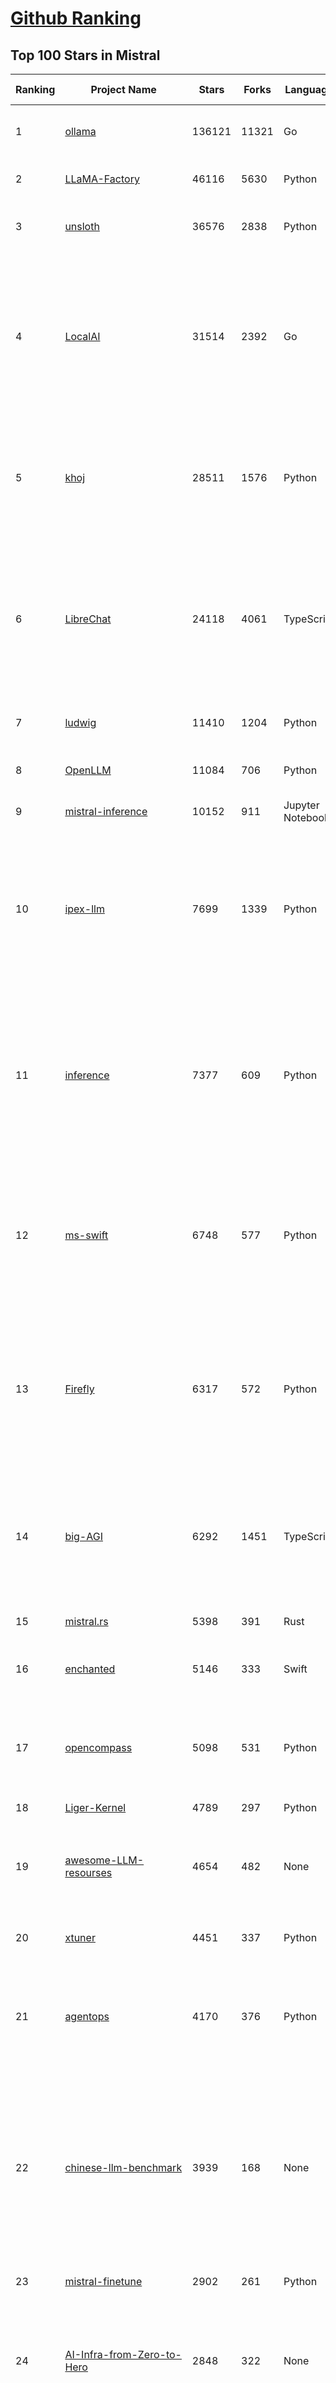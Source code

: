 [Github Ranking](../README.md)
==========

## Top 100 Stars in Mistral

| Ranking | Project Name | Stars | Forks | Language | Open Issues | Description | Last Commit |
| ------- | ------------ | ----- | ----- | -------- | ----------- | ----------- | ----------- |
| 1 | [ollama](https://github.com/ollama/ollama) | 136121 | 11321 | Go | 1496 | Get up and running with Llama 3.3, DeepSeek-R1, Phi-4, Gemma 3, and other large language models. | 2025-04-06T03:15:33Z |
| 2 | [LLaMA-Factory](https://github.com/hiyouga/LLaMA-Factory) | 46116 | 5630 | Python | 415 | Unified Efficient Fine-Tuning of 100+ LLMs & VLMs (ACL 2024) | 2025-04-03T20:57:06Z |
| 3 | [unsloth](https://github.com/unslothai/unsloth) | 36576 | 2838 | Python | 937 | Finetune Llama 4, DeepSeek-R1, Gemma 3 & Reasoning LLMs 2x faster with 70% less memory! 🦥 | 2025-04-05T21:56:01Z |
| 4 | [LocalAI](https://github.com/mudler/LocalAI) | 31514 | 2392 | Go | 418 | :robot: The free, Open Source alternative to OpenAI, Claude and others. Self-hosted and local-first. Drop-in replacement for OpenAI,  running on consumer-grade hardware. No GPU required. Runs gguf, transformers, diffusers and many more models architectures. Features: Generate Text, Audio, Video, Images, Voice Cloning, Distributed, P2P inference | 2025-04-05T06:46:50Z |
| 5 | [khoj](https://github.com/khoj-ai/khoj) | 28511 | 1576 | Python | 72 | Your AI second brain. Self-hostable. Get answers from the web or your docs. Build custom agents, schedule automations, do deep research. Turn any online or local LLM into your personal, autonomous AI (gpt, claude, gemini, llama, qwen, mistral). Get started - free. | 2025-04-05T17:43:19Z |
| 6 | [LibreChat](https://github.com/danny-avila/LibreChat) | 24118 | 4061 | TypeScript | 137 | Enhanced ChatGPT Clone: Features Agents, DeepSeek, Anthropic, AWS, OpenAI, Assistants API, Azure, Groq, o1, GPT-4o, Mistral, OpenRouter, Vertex AI, Gemini, Artifacts, AI model switching, message search, Code Interpreter, langchain, DALL-E-3, OpenAPI Actions, Functions, Secure Multi-User Auth, Presets, open-source for self-hosting. Active project. | 2025-04-05T20:41:34Z |
| 7 | [ludwig](https://github.com/ludwig-ai/ludwig) | 11410 | 1204 | Python | 39 | Low-code framework for building custom LLMs, neural networks, and other AI models | 2025-03-31T20:00:41Z |
| 8 | [OpenLLM](https://github.com/bentoml/OpenLLM) | 11084 | 706 | Python | 1 | Run any open-source LLMs, such as DeepSeek and Llama, as OpenAI compatible API endpoint in the cloud. | 2025-04-02T01:31:50Z |
| 9 | [mistral-inference](https://github.com/mistralai/mistral-inference) | 10152 | 911 | Jupyter Notebook | 122 | Official inference library for Mistral models | 2025-03-20T15:03:08Z |
| 10 | [ipex-llm](https://github.com/intel/ipex-llm) | 7699 | 1339 | Python | 1116 | Accelerate local LLM inference and finetuning (LLaMA, Mistral, ChatGLM, Qwen, DeepSeek, Mixtral, Gemma, Phi, MiniCPM, Qwen-VL, MiniCPM-V, etc.) on Intel XPU (e.g., local PC with iGPU and NPU, discrete GPU such as Arc, Flex and Max); seamlessly integrate with llama.cpp, Ollama, HuggingFace, LangChain, LlamaIndex, vLLM, DeepSpeed, Axolotl, etc. | 2025-04-03T09:35:22Z |
| 11 | [inference](https://github.com/xorbitsai/inference) | 7377 | 609 | Python | 161 | Replace OpenAI GPT with another LLM in your app by changing a single line of code. Xinference gives you the freedom to use any LLM you need. With Xinference, you're empowered to run inference with any open-source language models, speech recognition models, and multimodal models, whether in the cloud, on-premises, or even on your laptop. | 2025-04-04T14:16:31Z |
| 12 | [ms-swift](https://github.com/modelscope/ms-swift) | 6748 | 577 | Python | 530 | Use PEFT or Full-parameter to finetune 500+ LLMs (Qwen2.5, InternLM3, GLM4, Llama3.3, Mistral, Yi1.5, DeepSeek-R1, ...) and 200+ MLLMs (Qwen2.5-VL, Qwen2.5-Omni, Qwen2-Audio, Llama3.2-Vision, Llava, InternVL2.5, MiniCPM-V-2.6, GLM4v, Xcomposer2.5, DeepSeek-VL2, Phi3.5-Vision, GOT-OCR2, ...). | 2025-04-05T16:18:53Z |
| 13 | [Firefly](https://github.com/yangjianxin1/Firefly) | 6317 | 572 | Python | 204 | Firefly: 大模型训练工具，支持训练Qwen2.5、Qwen2、Yi1.5、Phi-3、Llama3、Gemma、MiniCPM、Yi、Deepseek、Orion、Xverse、Mixtral-8x7B、Zephyr、Mistral、Baichuan2、Llma2、Llama、Qwen、Baichuan、ChatGLM2、InternLM、Ziya2、Vicuna、Bloom等大模型 | 2024-10-24T02:27:42Z |
| 14 | [big-AGI](https://github.com/enricoros/big-AGI) | 6292 | 1451 | TypeScript | 234 | AI suite powered by state-of-the-art models and providing advanced AI/AGI functions. It features AI personas, AGI functions, multi-model chats, text-to-image, voice, response streaming, code highlighting and execution, PDF import, presets for developers, much more. Deploy on-prem or in the cloud. | 2025-04-05T19:02:21Z |
| 15 | [mistral.rs](https://github.com/EricLBuehler/mistral.rs) | 5398 | 391 | Rust | 109 | Blazingly fast LLM inference. | 2025-04-06T01:50:25Z |
| 16 | [enchanted](https://github.com/gluonfield/enchanted) | 5146 | 333 | Swift | 89 | Enchanted is iOS and macOS app for chatting with private self hosted language models such as Llama2, Mistral or Vicuna using Ollama. | 2025-03-19T20:19:21Z |
| 17 | [opencompass](https://github.com/open-compass/opencompass) | 5098 | 531 | Python | 294 | OpenCompass is an LLM evaluation platform, supporting a wide range of models (Llama3, Mistral, InternLM2,GPT-4,LLaMa2, Qwen,GLM, Claude, etc) over 100+ datasets. | 2025-04-03T11:32:36Z |
| 18 | [Liger-Kernel](https://github.com/linkedin/Liger-Kernel) | 4789 | 297 | Python | 55 | Efficient Triton Kernels for LLM Training | 2025-04-03T23:00:31Z |
| 19 | [awesome-LLM-resourses](https://github.com/WangRongsheng/awesome-LLM-resourses) | 4654 | 482 | None | 0 | 🧑‍🚀 全世界最好的LLM资料总结（数据处理、模型训练、模型部署、o1 模型、MCP、小语言模型、视觉语言模型） \| Summary of the world's best LLM resources.  | 2025-04-05T14:07:19Z |
| 20 | [xtuner](https://github.com/InternLM/xtuner) | 4451 | 337 | Python | 214 | An efficient, flexible and full-featured toolkit for fine-tuning LLM (InternLM2, Llama3, Phi3, Qwen, Mistral, ...) | 2025-04-02T11:13:22Z |
| 21 | [agentops](https://github.com/AgentOps-AI/agentops) | 4170 | 376 | Python | 85 | Python SDK for AI agent monitoring, LLM cost tracking, benchmarking, and more. Integrates with most LLMs and agent frameworks including OpenAI Agents SDK, CrewAI, Langchain, Autogen, AG2, and CamelAI | 2025-04-05T00:07:46Z |
| 22 | [chinese-llm-benchmark](https://github.com/jeinlee1991/chinese-llm-benchmark) | 3939 | 168 | None | 28 | 目前已囊括203个大模型，覆盖chatgpt、gpt-4o、o3-mini、谷歌gemini、Claude3.5、智谱GLM-Zero、文心一言、qwen-max、百川、讯飞星火、商汤senseChat、minimax等商用模型， 以及DeepSeek-R1、qwq-32b、deepseek-v3、qwen2.5、llama3.3、phi-4、glm4、gemma3、mistral、书生internLM2.5等开源大模型。不仅提供能力评分排行榜，也提供所有模型的原始输出结果！ | 2025-04-05T15:44:52Z |
| 23 | [mistral-finetune](https://github.com/mistralai/mistral-finetune) | 2902 | 261 | Python | 32 | None | 2024-09-13T09:53:13Z |
| 24 | [AI-Infra-from-Zero-to-Hero](https://github.com/HuaizhengZhang/AI-Infra-from-Zero-to-Hero) | 2848 | 322 | None | 12 | 🚀 Awesome System for Machine Learning ⚡️ AI System Papers and Industry Practice. ⚡️ System for Machine Learning, LLM (Large Language Model), GenAI (Generative AI). 🍻 OSDI, NSDI, SIGCOMM, SoCC, MLSys, etc. 🗃️ Llama3, Mistral, etc. 🧑‍💻 Video Tutorials.  | 2024-08-14T05:12:47Z |
| 25 | [paperless-ai](https://github.com/clusterzx/paperless-ai) | 2828 | 105 | JavaScript | 4 | An automated document analyzer for Paperless-ngx using OpenAI API, Ollama, Deepseek-r1, Azure and all OpenAI API compatible Services to automatically analyze and tag your documents. | 2025-03-21T19:24:53Z |
| 26 | [lsp-ai](https://github.com/SilasMarvin/lsp-ai) | 2661 | 92 | Rust | 29 | LSP-AI is an open-source language server that serves as a backend for AI-powered functionality, designed to assist and empower software engineers, not replace them. | 2025-01-07T22:17:38Z |
| 27 | [xTuring](https://github.com/stochasticai/xTuring) | 2640 | 206 | Python | 10 | Build, customize and control you own LLMs. From data pre-processing to fine-tuning, xTuring provides an easy way to personalize open-source LLMs. Join our discord community: https://discord.gg/TgHXuSJEk6 | 2024-09-23T09:40:48Z |
| 28 | [secret-llama](https://github.com/abi/secret-llama) | 2605 | 164 | TypeScript | 18 | Fully private LLM chatbot that runs entirely with a browser with no server needed. Supports Mistral and LLama 3. | 2024-06-05T02:04:17Z |
| 29 | [elia](https://github.com/darrenburns/elia) | 2100 | 131 | Python | 12 | A snappy, keyboard-centric terminal user interface for interacting with large language models. Chat with ChatGPT, Claude, Llama 3, Phi 3, Mistral, Gemma and more. | 2024-10-10T19:12:52Z |
| 30 | [maid](https://github.com/Mobile-Artificial-Intelligence/maid) | 1934 | 211 | Dart | 10 | Maid is a cross-platform Flutter app for interfacing with GGUF / llama.cpp models locally, and with Ollama and OpenAI models remotely.  | 2025-04-04T06:15:33Z |
| 31 | [OnnxStream](https://github.com/vitoplantamura/OnnxStream) | 1929 | 89 | C++ | 55 | Lightweight inference library for ONNX files, written in C++. It can run Stable Diffusion XL 1.0 on a RPI Zero 2 (or in 298MB of RAM) but also Mistral 7B on desktops and servers. ARM, x86, WASM, RISC-V supported. Accelerated by XNNPACK. | 2025-03-29T09:51:04Z |
| 32 | [floneum](https://github.com/floneum/floneum) | 1815 | 93 | Rust | 41 | Instant, controllable, local pre-trained AI models in Rust | 2025-04-03T16:27:11Z |
| 33 | [Ollamac](https://github.com/kevinhermawan/Ollamac) | 1757 | 95 | Swift | 36 | Mac app for Ollama | 2025-03-12T22:28:22Z |
| 34 | [dialoqbase](https://github.com/n4ze3m/dialoqbase) | 1746 | 275 | TypeScript | 39 | Create chatbots with ease | 2024-10-15T14:24:20Z |
| 35 | [json_repair](https://github.com/mangiucugna/json_repair) | 1680 | 83 | Python | 0 | A python module to repair invalid JSON from LLMs | 2025-03-30T15:01:17Z |
| 36 | [papersgpt-for-zotero](https://github.com/papersgpt/papersgpt-for-zotero) | 1463 | 48 | JavaScript | 39 | Zotero chat PDF with AI, DeepSeek, GPT 4.5, ChatGPT, Claude, Gemini | 2025-04-03T17:29:52Z |
| 37 | [search2ai](https://github.com/fatwang2/search2ai) | 1260 | 193 | JavaScript | 17 | Help your LLMs online | 2025-02-19T16:26:01Z |
| 38 | [modelfusion](https://github.com/vercel/modelfusion) | 1245 | 88 | TypeScript | 33 | The TypeScript library for building AI applications. | 2024-07-19T15:17:19Z |
| 39 | [aws-genai-llm-chatbot](https://github.com/aws-samples/aws-genai-llm-chatbot) | 1218 | 369 | TypeScript | 23 | A modular and comprehensive solution to deploy a Multi-LLM and Multi-RAG powered chatbot (Amazon Bedrock, Anthropic, HuggingFace, OpenAI, Meta, AI21, Cohere, Mistral) using AWS CDK on AWS | 2025-04-04T14:49:52Z |
| 40 | [nextjs-ollama-llm-ui](https://github.com/jakobhoeg/nextjs-ollama-llm-ui) | 1174 | 284 | TypeScript | 13 | Fully-featured web interface for Ollama LLMs | 2025-02-04T19:07:06Z |
| 41 | [gp.nvim](https://github.com/Robitx/gp.nvim) | 1114 | 94 | Lua | 42 | Gp.nvim (GPT prompt) Neovim AI plugin: ChatGPT sessions & Instructable text/code operations & Speech to text [OpenAI, Ollama, Anthropic, ..] | 2024-09-23T12:32:50Z |
| 42 | [LLM-Prompt-Library](https://github.com/abilzerian/LLM-Prompt-Library) | 1083 | 114 | Python | 0 | My personal prompt library for various LLMs + scripts & tools. Suitable for models from Deepseek, OpenAI, Claude, Meta, Mistral, Google, Grok, and others. | 2025-03-18T17:04:23Z |
| 43 | [poe-api-wrapper](https://github.com/snowby666/poe-api-wrapper) | 1069 | 140 | Python | 27 | 👾 A Python API wrapper for Poe.com. With this, you will have free access to GPT-4, Claude, Llama, Gemini, Mistral and more! 🚀 | 2025-03-07T20:07:31Z |
| 44 | [chatd](https://github.com/BruceMacD/chatd) | 1024 | 72 | JavaScript | 26 | Chat with your documents using local AI | 2024-07-06T01:21:36Z |
| 45 | [BaseAI](https://github.com/LangbaseInc/BaseAI) | 995 | 85 | TypeScript | 4 | BaseAI — The Web AI Framework. The easiest way to build serverless autonomous AI agents with memory. Start building local-first, agentic pipes, tools, and memory. Deploy serverless with one command. | 2025-02-25T11:30:28Z |
| 46 | [RisuAI](https://github.com/kwaroran/RisuAI) | 963 | 163 | TypeScript | 64 | Make your own story. User-friendly software for LLM roleplaying | 2025-04-02T12:24:41Z |
| 47 | [graphrag-local-ollama](https://github.com/TheAiSingularity/graphrag-local-ollama) | 947 | 153 | Python | 43 | Local models support for Microsoft's graphrag using ollama (llama3, mistral, gemma2 phi3)- LLM & Embedding extraction | 2024-09-30T02:43:30Z |
| 48 | [ai-dev-gallery](https://github.com/microsoft/ai-dev-gallery) | 933 | 113 | C# | 49 | An open-source project for Windows developers to learn how to add AI with local models and APIs to Windows apps. | 2025-04-04T20:57:21Z |
| 49 | [generative-ai-use-cases](https://github.com/aws-samples/generative-ai-use-cases) | 908 | 216 | TypeScript | 43 | Application implementation with business use cases for safely utilizing generative AI in business operations | 2025-04-04T16:07:40Z |
| 50 | [witsy](https://github.com/nbonamy/witsy) | 862 | 62 | TypeScript | 2 | Witsy: desktop AI assistant | 2025-04-06T03:10:27Z |
| 51 | [MixtralKit](https://github.com/open-compass/MixtralKit) | 767 | 80 | Python | 12 | A toolkit for inference and evaluation of 'mixtral-8x7b-32kseqlen' from Mistral AI | 2023-12-15T19:10:55Z |
| 52 | [tt-metal](https://github.com/tenstorrent/tt-metal) | 767 | 132 | C++ | 2239 | :metal: TT-NN operator library, and TT-Metalium low level kernel programming model. | 2025-04-06T03:17:02Z |
| 53 | [fine-tune-mistral](https://github.com/abacaj/fine-tune-mistral) | 709 | 64 | Python | 3 | Fine-tune mistral-7B on 3090s, a100s, h100s | 2023-10-11T17:25:59Z |
| 54 | [mistral-common](https://github.com/mistralai/mistral-common) | 707 | 78 | Python | 17 | None | 2025-03-19T22:27:53Z |
| 55 | [web-llm-chat](https://github.com/mlc-ai/web-llm-chat) | 705 | 120 | TypeScript | 9 | Chat with AI large language models running natively in your browser. Enjoy private, server-free, seamless AI conversations. | 2025-01-29T19:23:34Z |
| 56 | [Hexabot](https://github.com/Hexastack/Hexabot) | 688 | 122 | TypeScript | 127 | Hexabot is an open-source AI chatbot / agent builder. It allows you to create and manage multi-channel and multilingual chatbots / agents with ease.  | 2025-04-05T23:08:43Z |
| 57 | [ComfyUI-IF_AI_tools](https://github.com/if-ai/ComfyUI-IF_AI_tools) | 620 | 48 | Python | 50 | ComfyUI-IF_AI_tools is a set of custom nodes for ComfyUI that allows you to generate prompts using a local Large Language Model (LLM) via Ollama. This tool enables you to enhance your image generation workflow by leveraging the power of language models. | 2025-03-09T09:11:32Z |
| 58 | [client-python](https://github.com/mistralai/client-python) | 577 | 118 | Python | 13 | Python client library for Mistral AI platform | 2025-03-26T15:19:38Z |
| 59 | [llm-finetuning](https://github.com/modal-labs/llm-finetuning) | 574 | 89 | Python | 3 | Guide for fine-tuning Llama/Mistral/CodeLlama models and more | 2024-08-28T10:44:08Z |
| 60 | [Owl](https://github.com/OwlAIProject/Owl) | 573 | 56 | Python | 6 | A personal wearable AI that runs locally | 2024-03-17T06:37:26Z |
| 61 | [mistral](https://github.com/stanford-crfm/mistral) | 572 | 52 | Python | 18 | Mistral: A strong, northwesterly wind: Framework for transparent and accessible large-scale language model training, built with Hugging Face 🤗  Transformers. | 2023-11-10T02:55:18Z |
| 62 | [parrot.nvim](https://github.com/frankroeder/parrot.nvim) | 561 | 36 | Lua | 8 | parrot.nvim 🦜 - the plugin that brings stochastic parrots to Neovim. | 2025-04-03T20:01:10Z |
| 63 | [BambooAI](https://github.com/pgalko/BambooAI) | 544 | 53 | Python | 11 | A Python library powered by Language Models (LLMs) for conversational data discovery and analysis. | 2025-03-02T07:52:21Z |
| 64 | [ai-commits-intellij-plugin](https://github.com/Blarc/ai-commits-intellij-plugin) | 538 | 41 | Kotlin | 24 | AI Commits for IntelliJ based IDEs/Android Studio. | 2025-04-02T07:04:35Z |
| 65 | [llmcord](https://github.com/jakobdylanc/llmcord) | 510 | 100 | Python | 2 | Make Discord your LLM frontend ● Supports any OpenAI compatible API (Ollama, LM Studio, vLLM, OpenRouter, xAI, Mistral, Groq and more) | 2025-04-05T21:21:21Z |
| 66 | [rag-chatbot](https://github.com/datvodinh/rag-chatbot) | 502 | 74 | Python | 7 |  Chat with multiple PDFs locally | 2024-10-11T04:30:01Z |
| 67 | [embedJs](https://github.com/llm-tools/embedJs) | 484 | 55 | TypeScript | 21 | A NodeJS RAG framework to easily work with LLMs and embeddings | 2025-02-14T10:53:44Z |
| 68 | [helix](https://github.com/helixml/helix) | 483 | 48 | Go | 124 | 🧬 Helix is a private GenAI stack for building AI applications with declarative pipelines, knowledge (RAG), API bindings, and first-class testing. | 2025-04-05T17:37:05Z |
| 69 | [ollama-voice-mac](https://github.com/apeatling/ollama-voice-mac) | 470 | 54 | Python | 8 | Mac compatible Ollama Voice | 2024-03-26T14:49:04Z |
| 70 | [aikit](https://github.com/sozercan/aikit) | 438 | 38 | Go | 20 | 🏗️ Fine-tune, build, and deploy open-source LLMs easily! | 2025-03-31T02:22:20Z |
| 71 | [obsidian-bmo-chatbot](https://github.com/longy2k/obsidian-bmo-chatbot) | 437 | 60 | TypeScript | 45 | Generate and brainstorm ideas while creating your notes using Large Language Models (LLMs) from Ollama, LM Studio, Anthropic, Google Gemini, Mistral AI, OpenAI, and more for Obsidian. | 2024-09-12T04:07:29Z |
| 72 | [mlx-llm](https://github.com/riccardomusmeci/mlx-llm) | 434 | 30 | Python | 0 | Large Language Models (LLMs) applications and tools running on Apple Silicon in real-time with Apple MLX. | 2025-01-29T07:13:07Z |
| 73 | [LESS](https://github.com/princeton-nlp/LESS) | 425 | 42 | Jupyter Notebook | 16 | [ICML 2024] LESS: Selecting Influential Data for Targeted Instruction Tuning | 2024-10-20T03:11:58Z |
| 74 | [bolna](https://github.com/voxos-ai/bolna) | 416 | 112 | Python | 28 | End-to-end platform for building voice first multimodal agents | 2024-10-28T05:40:38Z |
| 75 | [DevoxxGenieIDEAPlugin](https://github.com/devoxx/DevoxxGenieIDEAPlugin) | 416 | 47 | Java | 43 | DevoxxGenie is a plugin for IntelliJ IDEA that uses local LLM's (Ollama, LMStudio, GPT4All, Jan and Llama.cpp) and Cloud based LLMs to help review, test, explain your project code. | 2025-04-04T11:09:50Z |
| 76 | [xllm](https://github.com/bobazooba/xllm) | 401 | 21 | Python | 6 | 🦖 X—LLM: Cutting Edge & Easy LLM Finetuning | 2024-01-17T16:43:39Z |
| 77 | [fltr](https://github.com/moritztng/fltr) | 379 | 8 | Rust | 1 | Like grep but for natural language questions. Based on Mistral 7B or Mixtral 8x7B. | 2024-03-13T11:39:01Z |
| 78 | [GPTPortal](https://github.com/Zaki-1052/GPTPortal) | 367 | 66 | JavaScript | 2 | A feature-rich portal to chat with GPT-4, Claude, Gemini, Mistral, & OpenAI Assistant APIs via a lightweight Node.js web app; supports customizable multimodality for voice, images, & files. | 2025-03-07T19:37:35Z |
| 79 | [edgen](https://github.com/edgenai/edgen) | 357 | 16 | Rust | 23 | ⚡  Edgen: Local, private GenAI server alternative to OpenAI. No GPU required. Run AI models locally: LLMs (Llama2, Mistral, Mixtral...), Speech-to-text (whisper) and many others. | 2024-05-23T14:21:38Z |
| 80 | [ai_automation_suggester](https://github.com/ITSpecialist111/ai_automation_suggester) | 350 | 12 | Python | 7 | This custom Home Assistant integration automatically scans your entities, detects new devices, and uses AI (via cloud and local APIs) to suggest tailored automations. It supports multiple AI providers, including OpenAI, Anthropic, Google, Groq, LocalAI, Mistral and Ollama. The integration provides automation suggestions via HASS notifications | 2025-03-29T15:39:20Z |
| 81 | [NeuralFlow](https://github.com/valine/NeuralFlow) | 349 | 16 | Python | 4 | Visualize the intermediate output of Mistral 7B | 2025-01-22T11:25:17Z |
| 82 | [KVQuant](https://github.com/SqueezeAILab/KVQuant) | 339 | 31 | Python | 14 | [NeurIPS 2024] KVQuant: Towards 10 Million Context Length LLM Inference with KV Cache Quantization | 2024-08-13T11:19:28Z |
| 83 | [airunner](https://github.com/Capsize-Games/airunner) | 309 | 28 | Python | 37 | Run local opensource AI models: Stable Diffusion, LLMs, text-to-speech, speech-to-text and chatbots | 2025-04-06T03:05:54Z |
| 84 | [LLaMa2lang](https://github.com/AI-Commandos/LLaMa2lang) | 301 | 34 | Python | 0 | Convenience scripts to finetune (chat-)LLaMa3 and other models for any language | 2024-06-17T14:00:13Z |
| 85 | [mistral](https://github.com/openstack/mistral) | 291 | 118 | Python | 0 | Workflow Service for OpenStack. Mirror of code maintained at opendev.org. | 2025-04-02T10:50:48Z |
| 86 | [simple-openai](https://github.com/sashirestela/simple-openai) | 289 | 33 | Java | 5 | A Java library to use the OpenAI Api in the simplest possible way. | 2025-04-05T05:36:07Z |
| 87 | [OllamaKit](https://github.com/kevinhermawan/OllamaKit) | 288 | 30 | Swift | 4 | Ollama client for Swift | 2025-03-09T22:20:34Z |
| 88 | [nanodl](https://github.com/HMUNACHI/nanodl) | 284 | 10 | Python | 2 | A Jax-based library for designing and training transformer models from scratch. | 2024-08-28T21:24:22Z |
| 89 | [yalm](https://github.com/andrewkchan/yalm) | 280 | 29 | C++ | 1 | Yet Another Language Model: LLM inference in C++/CUDA, no libraries except for I/O | 2025-01-15T07:22:42Z |
| 90 | [llm-mistral-invoice-cpu](https://github.com/katanaml/llm-mistral-invoice-cpu) | 266 | 62 | Python | 0 | Data extraction with LLM on CPU | 2024-03-26T05:44:59Z |
| 91 | [Heat](https://github.com/nathanborror/Heat) | 263 | 17 | Swift | 4 | An LLM agnostic desktop and mobile client. | 2025-04-05T19:03:11Z |
| 92 | [aicommit2](https://github.com/tak-bro/aicommit2) | 261 | 21 | TypeScript | 7 | A Reactive CLI that generates git commit messages with Ollama, ChatGPT, Gemini, Claude, Mistral and other AI | 2025-04-03T07:17:57Z |
| 93 | [unsaged](https://github.com/jorge-menjivar/unsaged) | 255 | 77 | TypeScript | 15 | Open source chat kit engineered for seamless interaction with AI models. | 2025-02-25T18:02:25Z |
| 94 | [ai-playground](https://github.com/rokbenko/ai-playground) | 252 | 61 | Python | 0 | Code from tutorials presented on the "Code AI with Rok" YouTube channel | 2025-04-05T16:34:48Z |
| 95 | [inferflow](https://github.com/inferflow/inferflow) | 239 | 25 | C++ | 8 | Inferflow is an efficient and highly configurable inference engine for large language models (LLMs). | 2024-03-15T06:52:33Z |
| 96 | [END-TO-END-GENERATIVE-AI-PROJECTS](https://github.com/GURPREETKAURJETHRA/END-TO-END-GENERATIVE-AI-PROJECTS) | 235 | 72 | None | 0 | End to End Generative AI Industry Projects on LLM Models with Deployment_Awesome LLM Projects | 2025-01-24T07:20:37Z |
| 97 | [ProX](https://github.com/GAIR-NLP/ProX) | 232 | 18 | Python | 2 | Offical Repo for "Programming Every Example: Lifting Pre-training Data Quality Like Experts at Scale" | 2025-02-16T07:59:43Z |
| 98 | [companion-vscode](https://github.com/quack-ai/companion-vscode) | 232 | 12 | TypeScript | 3 | VSCode extension of Quack Companion 💻 Turn your team insights into a portable plug-and-play context for code generation. Alternative to GitHub Copilot powered by OSS LLMs (Mistral, Gemma, etc.), served with Ollama. | 2024-10-01T04:06:14Z |
| 99 | [picollm](https://github.com/Picovoice/picollm) | 232 | 12 | Python | 0 | On-device LLM Inference Powered by X-Bit Quantization | 2025-03-17T21:50:40Z |
| 100 | [TPU-Alignment](https://github.com/Locutusque/TPU-Alignment) | 230 | 25 | Jupyter Notebook | 0 | Fully fine-tune large models like Mistral, Llama-2-13B, or Qwen-14B completely for free | 2024-10-31T20:34:59Z |


